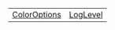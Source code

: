 |                                           |                                   |
| ----------------------------------------- | --------------------------------- |
| [ColorOptions](/kernel/enum/coloroptions) | [LogLevel](/kernel/enum/loglevel) |